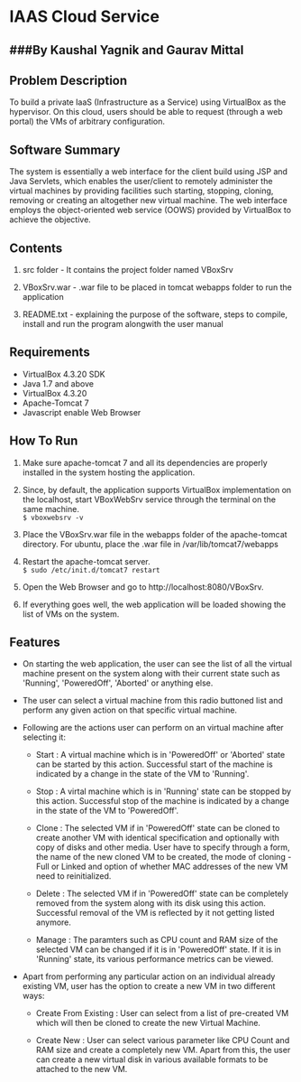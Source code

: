 IAAS Cloud Service
==================

###By Kaushal Yagnik and Gaurav Mittal
-----------------------------------

Problem Description
-------------------

To build a private IaaS (Infrastructure as a Service) using VirtualBox as the hypervisor. On this cloud, users should be able to request (through a web portal) the VMs of arbitrary configuration.

Software Summary
----------------

The system is essentially a web interface for the client build using JSP and Java Servlets, which enables the user/client to remotely administer the virtual machines by providing facilities such starting, stopping, cloning, removing or creating an altogether new virtual machine. The web interface employs the object-oriented web service (OOWS) provided by VirtualBox to achieve the objective.

Contents
--------

1. src folder - It contains the project folder named VBoxSrv

2. VBoxSrv.war - .war file to be placed in tomcat webapps folder to run the application

3. README.txt - explaining the purpose of the software, steps to compile, install and run the program alongwith the user manual

Requirements
------------

* VirtualBox 4.3.20 SDK
* Java 1.7 and above
* VirtualBox 4.3.20
* Apache-Tomcat 7
* Javascript enable Web Browser

How To Run
----------

1. Make sure apache-tomcat 7 and all its dependencies are properly installed in the system hosting the application.

2. Since, by default, the application supports VirtualBox implementation on the localhost, start VBoxWebSrv service through the terminal on the same machine.  
`$ vboxwebsrv -v`

3. Place the VBoxSrv.war file in the webapps folder of the apache-tomcat directory. For ubuntu, place the .war file in /var/lib/tomcat7/webapps

4. Restart the apache-tomcat server.  
`$ sudo /etc/init.d/tomcat7 restart`

5. Open the Web Browser and go to http://localhost:8080/VBoxSrv.

6. If everything goes well, the web application will be loaded showing the list of VMs on the system.

Features
--------

- On starting the web application, the user can see the list of all the virtual machine present on the system along with their current state such as 'Running', 'PoweredOff', 'Aborted' or anything else.

- The user can select a virtual machine from this radio buttoned list and perform any given action on that specific virtual machine.

- Following are the actions user can perform on an virtual machine after selecting it:
    
	+ Start : A virtual machine which is in 'PoweredOff' or 'Aborted' state can be started by this action. Successful start of the machine is indicated by a change in the state of the VM to 'Running'.
	
	+ Stop : A virtal machine which is in 'Running' state can be stopped by this action. Successful stop of the machine is indicated by a change in the state of the VM to 'PoweredOff'.
	
	+ Clone : The selected VM if in 'PoweredOff' state can be cloned to create another VM with identical specification and optionally with copy of disks and other media. User have to specify through a form, the name of the new cloned VM to be created, the mode of cloning - Full or Linked and option of whether MAC addresses of the new VM need to reinitialized.
	
	+ Delete : The selected VM if in 'PoweredOff' state can be completely removed from the system along with its disk using this action. Successful removal of the VM is reflected by it not getting listed anymore.
	
	+ Manage : The paramters such as CPU count and RAM size of the selected VM can be changed if it is in 'PoweredOff' state. If it is in 'Running' state, its various performance metrics can be viewed.
	
- Apart from performing any particular action on an individual already existing VM, user has the option to create a new VM in two different ways:

	+ Create From Existing : User can select from a list of pre-created VM which will then be cloned to create the new Virtual Machine.
	
	+ Create New : User can select various parameter like CPU Count and RAM size and create a completely new VM. Apart from this, the user can create a new virtual disk in various available formats to be attached to the new VM.
	

